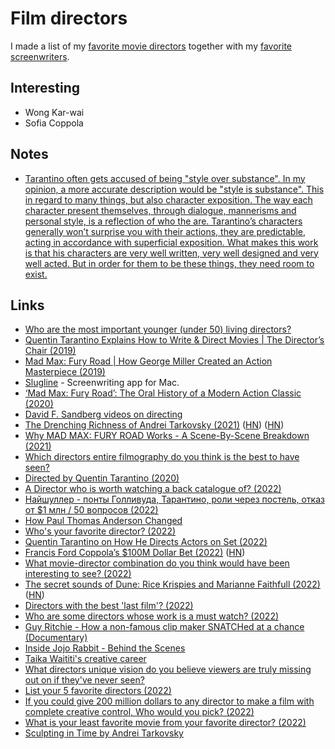 # Film directors

I made a list of my [favorite movie directors](https://www.imdb.com/list/ls080580530/) together with my [favorite screenwriters](https://www.imdb.com/list/ls551694473/).

## Interesting

- Wong Kar-wai
- Sofia Coppola

## Notes

- [Tarantino often gets accused of being "style over substance". In my opinion, a more accurate description would be "style is substance". This in regard to many things, but also character exposition. The way each character present themselves, through dialogue, mannerisms and personal style, is a reflection of who the are. Tarantino’s characters generally won’t surprise you with their actions, they are predictable, acting in accordance with superficial exposition. What makes this work is that his characters are very well written, very well designed and very well acted. But in order for them to be these things, they need room to exist.](https://www.reddit.com/r/TrueFilm/comments/pcjd3v/what_am_i_missing_in_pulp_fiction/)

## Links

- [Who are the most important younger (under 50) living directors?](https://www.reddit.com/r/TrueFilm/comments/8l3d06/who_are_the_most_important_younger_under_50/)
- [Quentin Tarantino Explains How to Write & Direct Movies | The Director’s Chair (2019)](https://www.youtube.com/watch?v=6V1Sm0WCtHU)
- [Mad Max: Fury Road | How George Miller Created an Action Masterpiece (2019)](https://www.youtube.com/watch?v=fS2_fx7gw5k)
- [Slugline](https://slugline.co/) - Screenwriting app for Mac.
- [‘Mad Max: Fury Road’: The Oral History of a Modern Action Classic (2020)](https://www.nytimes.com/2020/05/12/movies/mad-max-fury-road-oral-history.html)
- [David F. Sandberg videos on directing](https://www.youtube.com/user/ponysmasher/featured)
- [The Drenching Richness of Andrei Tarkovsky (2021)](https://www.newyorker.com/magazine/2021/02/15/the-drenching-richness-of-andrei-tarkovsky) ([HN](https://news.ycombinator.com/item?id=26126004)) ([HN](https://news.ycombinator.com/item?id=29782009))
- [Why MAD MAX: FURY ROAD Works - A Scene-By-Scene Breakdown (2021)](https://www.youtube.com/watch?v=8K2YdftsywM)
- [Which directors entire filmography do you think is the best to have seen?](https://www.reddit.com/r/Letterboxd/comments/r9m290/which_directors_entire_filmography_do_you_think/)
- [Directed by Quentin Tarantino (2020)](https://www.youtube.com/watch?v=vnZPtwME_mc)
- [A Director who is worth watching a back catalogue of? (2022)](https://www.reddit.com/r/MovieSuggestions/comments/rubmhc/a_director_who_is_worth_watching_a_back_catalogue/)
- [Найшуллер - понты Голливуда, Тарантино, роли через постель, отказ от $1 млн / 50 вопросов (2022)](https://www.youtube.com/watch?v=xgevI7Zkjdg)
- [How Paul Thomas Anderson Changed](https://www.youtube.com/watch?v=qMjQrXvcKnc)
- [Who's your favorite director? (2022)](https://www.reddit.com/r/MovieSuggestions/comments/sn0ecs/whos_your_favorite_director/)
- [Quentin Tarantino on How He Directs Actors on Set (2022)](https://www.youtube.com/watch?v=dfllQYnrCVs)
- [Francis Ford Coppola’s $100M Dollar Bet (2022)](https://www.gq.com/story/francis-ford-coppola-50-years-after-the-godfather) ([HN](https://news.ycombinator.com/item?id=30394720))
- [What movie-director combination do you think would have been interesting to see? (2022)](https://www.reddit.com/r/Letterboxd/comments/ti6g3i/what_moviedirector_combination_do_you_think_would/)
- [The secret sounds of Dune: Rice Krispies and Marianne Faithfull (2022)](https://www.nytimes.com/2022/03/16/movies/dune-denis-villeneuve-sound.html) ([HN](https://news.ycombinator.com/item?id=30738735))
- [Directors with the best 'last film'? (2022)](https://www.reddit.com/r/Letterboxd/comments/tn6znu/directors_with_the_best_last_film/)
- [Who are some directors whose work is a must watch? (2022)](https://www.reddit.com/r/MovieSuggestions/comments/txhpl8/who_are_some_directors_whose_work_is_a_must_watch/)
- [Guy Ritchie - How a non-famous clip maker SNATCHed at a chance (Documentary)](https://www.youtube.com/watch?v=v2ftzRsTjTk)
- [Inside Jojo Rabbit - Behind the Scenes](https://www.youtube.com/watch?v=c0f4RRoKLCU)
- [Taika Waititi's creative career](https://twitter.com/vilbbit/status/1516484799883579395)
- [What directors unique vision do you believe viewers are truly missing out on if they've never seen?](https://www.reddit.com/r/Letterboxd/comments/ue239d/what_directors_unique_vision_do_you_believe/)
- [List your 5 favorite directors (2022)](https://www.reddit.com/r/Letterboxd/comments/vuagkq/list_your_5_favourite_directors/)
- [If you could give 200 million dollars to any director to make a film with complete creative control, Who would you pick? (2022)](https://www.reddit.com/r/criterion/comments/xnxna8/if_you_could_give_200_million_dollars_to_any/)
- [What is your least favorite movie from your favorite director? (2022)](https://www.reddit.com/r/Letterboxd/comments/yrr27v/what_is_your_least_favorite_movie_from_your/)
- [Sculpting in Time by Andrei Tarkovsky](https://www.goodreads.com/book/show/28495.Sculpting_in_Time)
